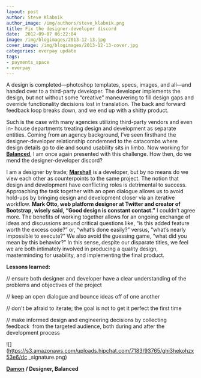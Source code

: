 ```yaml
---
layout: post
author: Steve Klabnik
author_image: /img/authors/steve_klabnik.png
title: Fix the designer-developer discord
date:  2012-09-07 06:22:04
image: /img/blogimages/2013-12-13.jpg
cover_image: /img/blogimages/2013-12-13-cover.jpg
categories: everpay update
tags: 
- payments_space
- everpay
---
```


A design is completed—photoshop templates, specs, images, and all—and handed
over to a third-party developer. The developer implements the design, but not
without some “creative” maneuvering to fill design gaps and override
functionality decisions lost in translation. The back and forward feedback
loop breaks down, and we end up with a shitty product.
<!--break-->
Such is the case with many agencies utilizing third-party vendors and even in-
house departments treating design and development as separate entities. Coming
from an agency background, I’ve seen firsthand the designer-developer
relationship condemned to the catacombs where design details go to die and
sound usability sits in limbo. Now working for
**[Balanced](http://www.balancedpayments.com)**, I am once again presented
with this challenge. How then, do we mend the designer-developer discord?

I am a designer by trade; **[Marshall](https://github.com/mjallday)** is a
developer, but by no means do we view each other as counterpoints to the same
project. The notion that design and development have conflicting roles is
detrimental to success. Approaching the task together with an open dialogue
allows us to avoid hold-ups by bringing design and development closer via an
iterative workflow. **Mark Otto, web platform designer at Twitter and creator
of Bootstrap, wisely said, “Good design is constant contact.”** I couldn’t
agree more. The benefits of working together allows for an ongoing exchange of
ideas and discussions around critical questions like, “is this added feature
worth the excess code?” or, “what’s done easily?” versus, “what’s nearly
impossible to execute?” We also avoid the guessing game, “what did you mean by
this behavior?” In this sense, despite our disparate titles, we feel we are
both intimately involved in producing a quality design, masterminding for
usability, and implementing the final product.

**Lessons learned:**

// ensure both designer and developer have a clear understanding of the
problems and objectives of the project

// keep an open dialogue and bounce ideas off of one another

// don't be afraid to iterate; the goal is not to get it perfect the first
time

// make informed design and engineering decisions by collecting feedback  from
the targeted audience, both during and after the development process

![](https://s3.amazonaws.com/uploads.hipchat.com/7183/93765/ghi3hekohzx53e6/dc
_signature.png)

**[Damon](http://dribbble.com/damonc) / Designer, Balanced**

